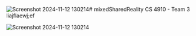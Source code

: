 ![Screenshot 2024-11-12 130214](https://github.com/user-attachments/assets/fb4ac929-b51b-4501-b2a4-d3016954442e)# mixedSharedReality
CS 4910 - Team 3 
liajflaewj;ef

![Screenshot 2024-11-12 130214](https://github.com/user-attachments/assets/fb6e0f0c-91bd-4d22-a8b0-1f774ba1eece)
